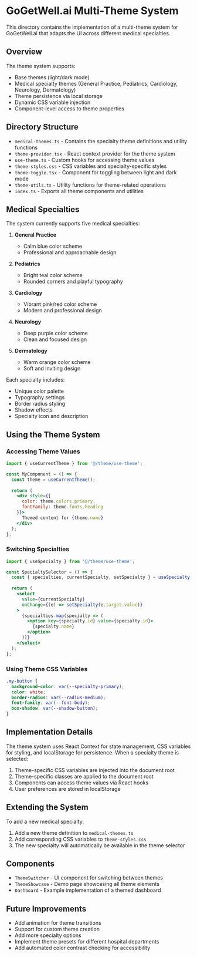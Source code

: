 # GoGetWell.ai Multi-Theme System

This directory contains the implementation of a multi-theme system for GoGetWell.ai that adapts the UI across different medical specialties.

## Overview

The theme system supports:
- Base themes (light/dark mode)
- Medical specialty themes (General Practice, Pediatrics, Cardiology, Neurology, Dermatology)
- Theme persistence via local storage
- Dynamic CSS variable injection
- Component-level access to theme properties

## Directory Structure

- `medical-themes.ts` - Contains the specialty theme definitions and utility functions
- `theme-provider.tsx` - React context provider for the theme system 
- `use-theme.ts` - Custom hooks for accessing theme values
- `theme-styles.css` - CSS variables and specialty-specific styles
- `theme-toggle.tsx` - Component for toggling between light and dark mode
- `theme-utils.ts` - Utility functions for theme-related operations
- `index.ts` - Exports all theme components and utilities

## Medical Specialties

The system currently supports five medical specialties:

1. **General Practice**
   - Calm blue color scheme
   - Professional and approachable design

2. **Pediatrics**
   - Bright teal color scheme
   - Rounded corners and playful typography

3. **Cardiology**
   - Vibrant pink/red color scheme
   - Modern and professional design

4. **Neurology**
   - Deep purple color scheme
   - Clean and focused design

5. **Dermatology**
   - Warm orange color scheme
   - Soft and inviting design

Each specialty includes:
- Unique color palette
- Typography settings
- Border radius styling
- Shadow effects
- Specialty icon and description

## Using the Theme System

### Accessing Theme Values

```jsx
import { useCurrentTheme } from '@/theme/use-theme';

const MyComponent = () => {
  const theme = useCurrentTheme();
  
  return (
    <div style={{ 
      color: theme.colors.primary,
      fontFamily: theme.fonts.heading
    }}>
      Themed content for {theme.name}
    </div>
  );
};
```

### Switching Specialties

```jsx
import { useSpecialty } from '@/theme/use-theme';

const SpecialtySelector = () => {
  const { specialties, currentSpecialty, setSpecialty } = useSpecialty();
  
  return (
    <select 
      value={currentSpecialty}
      onChange={(e) => setSpecialty(e.target.value)}
    >
      {specialties.map(specialty => (
        <option key={specialty.id} value={specialty.id}>
          {specialty.name}
        </option>
      ))}
    </select>
  );
};
```

### Using Theme CSS Variables

```css
.my-button {
  background-color: var(--specialty-primary);
  color: white;
  border-radius: var(--radius-medium);
  font-family: var(--font-body);
  box-shadow: var(--shadow-button);
}
```

## Implementation Details

The theme system uses React Context for state management, CSS variables for styling, and localStorage for persistence. When a specialty theme is selected:

1. Theme-specific CSS variables are injected into the document root
2. Theme-specific classes are applied to the document root
3. Components can access theme values via React hooks
4. User preferences are stored in localStorage

## Extending the System

To add a new medical specialty:

1. Add a new theme definition to `medical-themes.ts`
2. Add corresponding CSS variables to `theme-styles.css`
3. The new specialty will automatically be available in the theme selector

## Components

- `ThemeSwitcher` - UI component for switching between themes
- `ThemeShowcase` - Demo page showcasing all theme elements
- `Dashboard` - Example implementation of a themed dashboard

## Future Improvements

- Add animation for theme transitions
- Support for custom theme creation
- Add more specialty options
- Implement theme presets for different hospital departments
- Add automated color contrast checking for accessibility